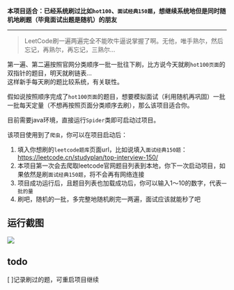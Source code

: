 **本项目适合：已经系统刷过比如`hot100`、`面试经典150题`，想继续系统地但是同时随机地刷题（毕竟面试出题是随机）的朋友**

---

> LeetCode刷一遍两遍完全不能吹牛逼说掌握了啊。无他，唯手熟尔，然后忘记，再熟尔，再忘记，三熟尔...

第一遍、第二遍按照官网分类顺序一批一批往下刷，比方说今天就刷`hot100页面`的双指针的题目，明天就刷链表...  
这样新手每天刷的题比较系统，有关联性。  

假如说按照顺序完成了`hot100页面`的题目，想要模拟面试（利用随机再巩固）一批一批每天定量（不想再按照页面分类顺序去刷），那么该项目适合你。

目前需要java环境，直接运行`Spider`类即可启动过项目。

该项目使用到了`爬虫`，你可以在项目启动后：
1. 填入你想刷的`leetcode题库`页面url，比如说填入`面试经典150题`：https://leetcode.cn/studyplan/top-interview-150/
2. 本项目第一次会去爬取leetcode官网题目列表到本地，你下一次启动项目，如果依然是刷`面试经典150题`，将不会再有网络连接
3. 项目成功运行后，且题目列表也加载成功后，你可以输入1～10的数字，代表`一批的量`
4. 刷吧，随机的一批，多完整地随机刷完一两遍，面试应该就能秒了吧




## 运行截图
![](https://jsd.cdn.zzko.cn/gh/hininojay/images/source/img/a4color/getRandomLeetcode.jpg)

## todo
[ ]记录刷过的题，可重启项目继续
